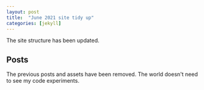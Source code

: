 ```yaml
---
layout: post
title:  "June 2021 site tidy up"
categories: [jekyll]
---
```

The site structure has been updated.

## Posts

The previous posts and assets have been removed.  The world doesn't need to see my code experiments.
